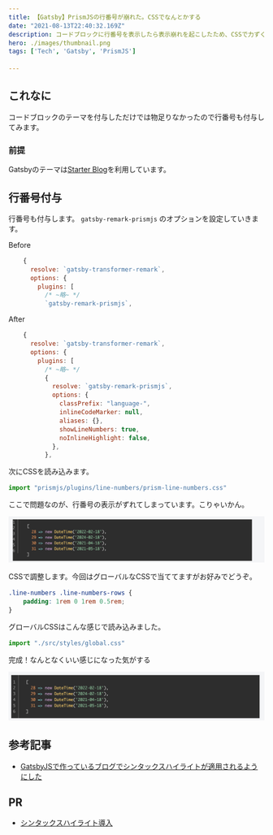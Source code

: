 ```yaml
---
title: 【Gatsby】PrismJSの行番号が崩れた。CSSでなんとかする
date: "2021-08-13T22:40:32.169Z"
description: コードブロックに行番号を表示したら表示崩れを起こしたため、CSSで力ずくで調整する
hero: ./images/thumbnail.png
tags: ['Tech', 'Gatsby', 'PrismJS']

---
```


## これなに

コードブロックのテーマを付与しただけでは物足りなかったので行番号も付与してみます。


### 前提

Gatsbyのテーマは[Starter Blog](https://www.gatsbyjs.com/starters/gatsbyjs/gatsby-starter-blog)を利用しています。


## 行番号付与

行番号も付与します。 `gatsby-remark-prismjs` のオプションを設定していきます。

Before

```js:title=gatsby-config.js
    {
      resolve: `gatsby-transformer-remark`,
      options: {
        plugins: [
          /* ~略~ */
          `gatsby-remark-prismjs`,
```

After

```js:title=gatsby-config.js
    {
      resolve: `gatsby-transformer-remark`,
      options: {
        plugins: [
          /* ~略~ */
          {
            resolve: `gatsby-remark-prismjs`,
            options: {
              classPrefix: "language-",
              inlineCodeMarker: null,
              aliases: {},
              showLineNumbers: true,
              noInlineHighlight: false,
            },
          },
```

次にCSSを読み込みます。

```js:title=gatsby-browser.js
import "prismjs/plugins/line-numbers/prism-line-numbers.css" 
```

ここで問題なのが、行番号の表示がずれてしまっています。こりゃいかん。

![行番号CSS当てる前](./images/before-css.png)

CSSで調整します。今回はグローバルなCSSで当ててますがお好みでどうぞ。

```css:title=global.css
.line-numbers .line-numbers-rows {
    padding: 1rem 0 1rem 0.5rem;
}
```

グローバルCSSはこんな感じで読み込みました。

```js:title=gatsby-browser.js
import "./src/styles/global.css"
```

完成！なんとなくいい感じになった気がする

![行番号CSS当てた後](./images/after-css.png)

## 参考記事

- [GatsbyJSで作っているブログでシンタックスハイライトが適用されるようにした](https://kikunantoka.com/2019/12/03--install-syntax-highlight/)

## PR

- [シンタックスハイライト導入](https://github.com/sotaryoutarou/sotaryoutarou.github.io/pull/44)
